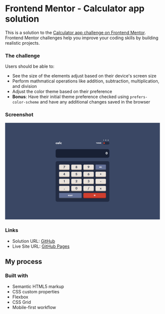 # Frontend Mentor - Calculator app solution

This is a solution to the [Calculator app challenge on Frontend Mentor](https://www.frontendmentor.io/challenges/calculator-app-9lteq5N29). Frontend Mentor challenges help you improve your coding skills by building realistic projects.

### The challenge

Users should be able to:

- See the size of the elements adjust based on their device's screen size
- Perform mathmatical operations like addition, subtraction, multiplication, and division
- Adjust the color theme based on their preference
- **Bonus**: Have their initial theme preference checked using `prefers-color-scheme` and have any additional changes saved in the browser

### Screenshot

![](./screenshot.png)

### Links

- Solution URL: [GitHub](https://github.com/crackerFactory64/Frontend-Mentor-Projects/tree/main/calculator-app-main)
- Live Site URL: [GitHub Pages](https://crackerfactory64.github.io/Frontend-Mentor-Projects/calculator-app-main/)

## My process

### Built with

- Semantic HTML5 markup
- CSS custom properties
- Flexbox
- CSS Grid
- Mobile-first workflow
